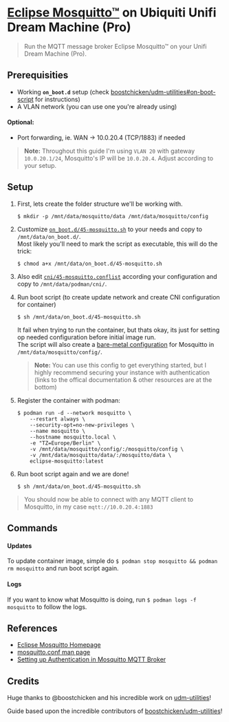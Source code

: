# [Eclipse Mosquitto™](https://mosquitto.org) on Ubiquiti Unifi Dream Machine (Pro)

> Run the MQTT message broker Eclipse Mosquitto™ on your Unifi Dream Machine (Pro).

## Prerequisities

- Working **`on_boot.d`** setup (check [boostchicken/udm-utilities#on-boot-script](https://github.com/unifi-utilities/udm-utilities/tree/main/on-boot-script) for instructions)
- A VLAN network (you can use one you're already using)

#### Optional:

- Port forwarding, ie. WAN -> 10.0.20.4 (TCP/1883) if needed

> **Note:** Throughout this guide I'm using `VLAN 20` with gateway `10.0.20.1/24`, Mosquitto's IP will be `10.0.20.4`.
> Adjust according to your setup.

## Setup

1. First, lets create the folder structure we'll be working with.

    `$ mkdir -p /mnt/data/mosquitto/data /mnt/data/mosquitto/config`

2. Customize [`on_boot.d/45-mosquitto.sh`](on_boot.d/45-mosquitto.sh) to your needs and copy to `/mnt/data/on_boot.d/`.  
    Most likely you'll need to mark the script as executable, this will do the trick:

    `$ chmod a+x /mnt/data/on_boot.d/45-mosquitto.sh`

3. Also edit [`cni/45-mosquitto.conflist`](cni/45-mosquitto.conflist) according your configuration and copy to `/mnt/data/podman/cni/`.

4. Run boot script (to create update network and create CNI configuration for container)

    `$ sh /mnt/data/on_boot.d/45-mosquitto.sh`

    It fail when trying to run the container, but thats okay, its just for setting op needed configuration before initial image run.  
    The script will also create a [bare-metal configuration](config/mosquitto.conf) for Mosquitto in `/mnt/data/mosquitto/config/`.  

    > **Note:** You can use this config to get everything started, but I highly recommend securing your instance with authentication (links to the offical documentation & other resources are at the bottom)

5. Register the container with podman:

    ```shell
    $ podman run -d --network mosquitto \
        --restart always \
        --security-opt=no-new-privileges \
        --name mosquitto \
        --hostname mosquitto.local \
        -e "TZ=Europe/Berlin" \
        -v /mnt/data/mosquitto/config/:/mosquitto/config \
        -v /mnt/data/mosquitto/data/:/mosquitto/data \
        eclipse-mosquitto:latest
    ```

6. Run boot script again and we are done!

    `$ sh /mnt/data/on_boot.d/45-mosquitto.sh`

> You should now be able to connect with any MQTT client to Mosquitto, in my case `mqtt://10.0.20.4:1883`

## Commands

#### Updates

To update container image, simple do `$ podman stop mosquitto && podman rm mosquitto` and run boot script again.

#### Logs

If you want to know what Mosquitto is doing, run `$ podman logs -f mosquitto` to follow the logs.

## References

- [Eclipse Mosquitto Homepage](https://mosquitto.org)
- [mosquitto.conf man page](https://mosquitto.org/man/mosquitto-conf-5.html)
- [Setting up Authentication in Mosquitto MQTT Broker](https://medium.com/@eranda/setting-up-authentication-on-mosquitto-mqtt-broker-de5df2e29afc)

## Credits

Huge thanks to @boostchicken and his incredible work on [udm-utilities](https://github.com/boostchicken/udm-utilities)!  

Guide based upon the incredible contributors of [boostchicken/udm-utilities](https://github.com/boostchicken/udm-utilities)!
